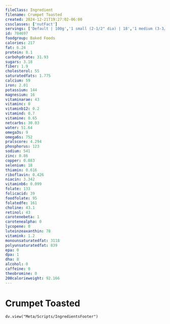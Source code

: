 ```yaml
---
fileClass: Ingredient
filename: Crumpet Toasted
created: 2024-12-21T19:27:02-06:00
cssclasses: ['nutFact']
servings: ['Default | 100g','1 small (2-1/2" dia) | 18','1 medium (3-3/4" dia) | 41','1 large (4-1/2" dia) | 59']
id: 784697
foodgroup: Baked Foods
calories: 217
fat: 6.24
protein: 8.1
carbohydrate: 31.93
sugars: 3.18
fiber: 1.9
cholesterol: 55
saturatedfats: 1.775
calcium: 59
iron: 2.01
potassium: 144
magnesium: 16
vitaminarae: 43
vitaminc: 0
vitaminb12: 0.2
vitamind: 0.7
vitamine: 0.65
netcarbs: 30.03
water: 51.64
omega3s: 9
omega6s: 752
pralscore: 4.294
phosphorus: 123
sodium: 541
zinc: 0.86
copper: 0.083
selenium: 18
thiamin: 0.616
riboflavin: 0.426
niacin: 3.342
vitaminb6: 0.099
folate: 133
folicacid: 39
foodfolate: 95
folatedfe: 161
choline: 43.1
retinol: 43
carotenebeta: 1
carotenealpha: 0
lycopene: 0
luteinzeaxanthin: 78
vitamink: 1.2
monounsaturatedfat: 3118
polyunsaturatedfat: 839
epa: 0
dpa: 1
dha: 8
alcohol: 0
caffeine: 0
theobromine: 0
200calorieweight: 92.166
---
```


# Crumpet Toasted

```dataviewjs
dv.view("Meta/Scripts/IngredientsFooter")
```